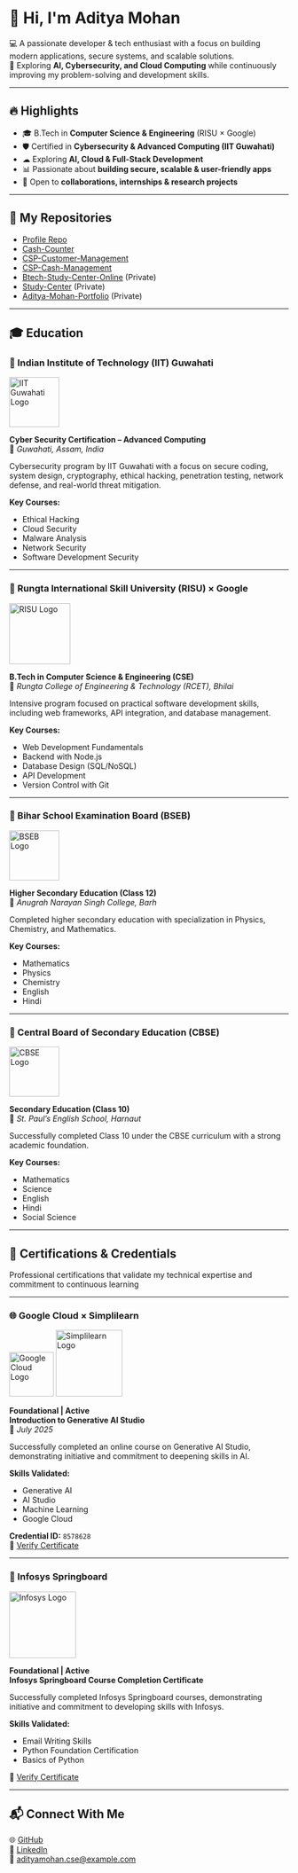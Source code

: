 # 👋 Hi, I'm Aditya Mohan  

💻 A passionate developer & tech enthusiast with a focus on building modern applications, secure systems, and scalable solutions.  
🚀 Exploring **AI, Cybersecurity, and Cloud Computing** while continuously improving my problem-solving and development skills.  

---

## 🔥 Highlights  
- 🎓 B.Tech in **Computer Science & Engineering** (RISU × Google)  
- 🛡 Certified in **Cybersecurity & Advanced Computing (IIT Guwahati)**  
- ☁ Exploring **AI, Cloud & Full-Stack Development**  
- 📊 Passionate about **building secure, scalable & user-friendly apps**  
- 🌟 Open to **collaborations, internships & research projects**  

---

## 📂 My Repositories  

- [Profile Repo](https://github.com/adityamohan-cse/adityamohan-cse)  
- [Cash-Counter](https://github.com/adityamohan-cse/Cash-Counter)  
- [CSP-Customer-Management](https://github.com/adityamohan-cse/CSP-Customer-Management)  
- [CSP-Cash-Management](https://github.com/adityamohan-cse/CSP-Cash-Management)  
- [Btech-Study-Center-Online](#) (Private)  
- [Study-Center](#) (Private)  
- [Aditya-Mohan-Portfolio](#) (Private)  

---

## 🎓 Education  

### 🏫 Indian Institute of Technology (IIT) Guwahati  
<img src="https://upload.wikimedia.org/wikipedia/en/6/62/IIT_Guwahati_Logo.svg" alt="IIT Guwahati Logo" width="90"/>  

**Cyber Security Certification – Advanced Computing**  
📍 *Guwahati, Assam, India*  

Cybersecurity program by IIT Guwahati with a focus on secure coding, system design, cryptography, ethical hacking, penetration testing, network defense, and real-world threat mitigation.  

**Key Courses:**  
- Ethical Hacking  
- Cloud Security  
- Malware Analysis  
- Network Security  
- Software Development Security  

---

### 🏫 Rungta International Skill University (RISU) × Google  
<img src="https://risu.ac.in/wp-content/uploads/2022/05/cropped-RISU-Logo.png" alt="RISU Logo" width="110"/>  

**B.Tech in Computer Science & Engineering (CSE)**  
📍 *Rungta College of Engineering & Technology (RCET), Bhilai*  

Intensive program focused on practical software development skills, including web frameworks, API integration, and database management.  

**Key Courses:**  
- Web Development Fundamentals  
- Backend with Node.js  
- Database Design (SQL/NoSQL)  
- API Development  
- Version Control with Git  

---

### 🏫 Bihar School Examination Board (BSEB)  
<img src="https://upload.wikimedia.org/wikipedia/en/8/88/Bihar_School_Examination_Board_logo.png" alt="BSEB Logo" width="90"/>  

**Higher Secondary Education (Class 12)**  
📍 *Anugrah Narayan Singh College, Barh*  

Completed higher secondary education with specialization in Physics, Chemistry, and Mathematics.  

**Key Courses:**  
- Mathematics  
- Physics  
- Chemistry  
- English  
- Hindi  

---

### 🏫 Central Board of Secondary Education (CBSE)  
<img src="https://upload.wikimedia.org/wikipedia/commons/0/0c/Central_Board_of_Secondary_Education_logo.png" alt="CBSE Logo" width="90"/>  

**Secondary Education (Class 10)**  
📍 *St. Paul’s English School, Harnaut*  

Successfully completed Class 10 under the CBSE curriculum with a strong academic foundation.  

**Key Courses:**  
- Mathematics  
- Science  
- English  
- Hindi  
- Social Science  

---

## 🏅 Certifications & Credentials  

Professional certifications that validate my technical expertise and commitment to continuous learning  

---

### 🌐 Google Cloud × Simplilearn  
<img src="https://upload.wikimedia.org/wikipedia/commons/5/5f/Google_Cloud_logo.svg" alt="Google Cloud Logo" width="80"/> 
<img src="https://cdn.worldvectorlogo.com/logos/simplilearn.svg" alt="Simplilearn Logo" width="120"/>  

**Foundational | Active**  
**Introduction to Generative AI Studio**  
📅 *July 2025*  

Successfully completed an online course on Generative AI Studio, demonstrating initiative and commitment to deepening skills in AI.  

**Skills Validated:**  
- Generative AI  
- AI Studio  
- Machine Learning  
- Google Cloud  

**Credential ID:** `8578628`  
🔗 [Verify Certificate](#)  

---

### 🏢 Infosys Springboard  
<img src="https://upload.wikimedia.org/wikipedia/commons/5/55/Infosys_logo.svg" alt="Infosys Logo" width="120"/>  

**Foundational | Active**  
**Infosys Springboard Course Completion Certificate**  

Successfully completed Infosys Springboard courses, demonstrating initiative and commitment to developing skills with Infosys.  

**Skills Validated:**  
- Email Writing Skills  
- Python Foundation Certification  
- Basics of Python  

🔗 [Verify Certificate](#)  

---

## 📬 Connect With Me  

🌐 [GitHub](https://github.com/adityamohan-cse)  
💼 [LinkedIn](#)  
📧 adityamohan.cse@example.com  
